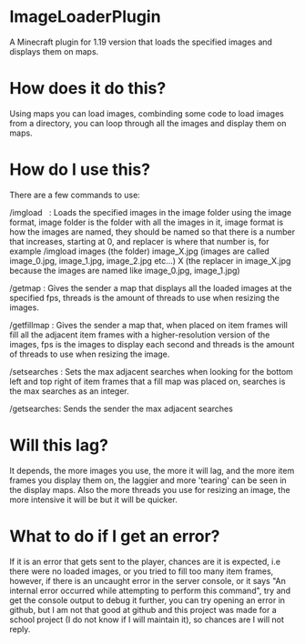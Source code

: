 # ImageLoaderPlugin
A Minecraft plugin for 1.19 version that loads the specified images and displays them on maps.
# How does it do this?
Using maps you can load images, combinding some code to load images from a directory, you can loop through all the images and display them on maps.
# How do I use this?
There are a few commands to use:

/imgload <image folder> <image format> <replacer>: Loads the specified images in the image folder using the image format, image folder is the folder with all the images in it, image format is how the images are named, they should be named so that there is a number that increases, starting at 0, and replacer is where that number is, for example /imgload images (the folder) image_X.jpg (images are called image_0.jpg, image_1.jpg, image_2.jpg etc...) X (the replacer in image_X.jpg because the images are named like image_0.jpg, image_1.jpg)

/getmap <fps> <threads>: Gives the sender a map that displays all the loaded images at the specified fps, threads is the amount of threads to use when resizing the images.

/getfillmap <fps> <threads>: Gives the sender a map that, when placed on item frames will fill all the adjacent item frames with a higher-resolution version of the images, fps is the images to display each second and threads is the amount of threads to use when resizing the image.

/setsearches <searches>: Sets the max adjacent searches when looking for the bottom left and top right of item frames that a fill map was placed on, searches is the max searches as an integer.

/getsearches: Sends the sender the max adjacent searches

# Will this lag?
It depends, the more images you use, the more it will lag, and the more item frames you display them on, the laggier and more 'tearing' can be seen in the display maps.
Also the more threads you use for resizing an image, the more intensive it will be but it will be quicker.
# What to do if I get an error?
If it is an error that gets sent to the player, chances are it is expected, i.e there were no loaded images, or you tried to fill too many item frames, however, if there is an uncaught error in the server console, or it says "An internal error occurred while attempting to perform this command", try and get the console output to debug it further, you can try opening an error in github, but I am not that good at github and this project was made for a school project (I do not know if I will maintain it), so chances are I will not reply.  

